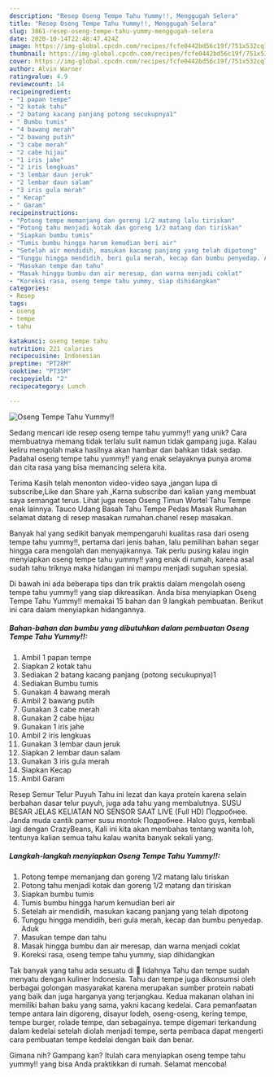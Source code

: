 ```yaml
---
description: "Resep Oseng Tempe Tahu Yummy!!, Menggugah Selera"
title: "Resep Oseng Tempe Tahu Yummy!!, Menggugah Selera"
slug: 3861-resep-oseng-tempe-tahu-yummy-menggugah-selera
date: 2020-10-14T22:48:47.424Z
image: https://img-global.cpcdn.com/recipes/fcfe0442bd56c19f/751x532cq70/oseng-tempe-tahu-yummy-foto-resep-utama.jpg
thumbnail: https://img-global.cpcdn.com/recipes/fcfe0442bd56c19f/751x532cq70/oseng-tempe-tahu-yummy-foto-resep-utama.jpg
cover: https://img-global.cpcdn.com/recipes/fcfe0442bd56c19f/751x532cq70/oseng-tempe-tahu-yummy-foto-resep-utama.jpg
author: Alvin Warner
ratingvalue: 4.9
reviewcount: 14
recipeingredient:
- "1 papan tempe"
- "2 kotak tahu"
- "2 batang kacang panjang potong secukupnya1"
- " Bumbu tumis"
- "4 bawang merah"
- "2 bawang putih"
- "3 cabe merah"
- "2 cabe hijau"
- "1 iris jahe"
- "2 iris lengkuas"
- "3 lembar daun jeruk"
- "2 lembar daun salam"
- "3 iris gula merah"
- " Kecap"
- " Garam"
recipeinstructions:
- "Potong tempe memanjang dan goreng 1/2 matang lalu tiriskan"
- "Potong tahu menjadi kotak dan goreng 1/2 matang dan tiriskan"
- "Siapkan bumbu tumis"
- "Tumis bumbu hingga harum kemudian beri air"
- "Setelah air mendidih, masukan kacang panjang yang telah dipotong"
- "Tunggu hingga mendidih, beri gula merah, kecap dan bumbu penyedap. Aduk"
- "Masukan tempe dan tahu"
- "Masak hingga bumbu dan air meresap, dan warna menjadi coklat"
- "Koreksi rasa, oseng tempe tahu yummy, siap dihidangkan"
categories:
- Resep
tags:
- oseng
- tempe
- tahu

katakunci: oseng tempe tahu 
nutrition: 221 calories
recipecuisine: Indonesian
preptime: "PT28M"
cooktime: "PT35M"
recipeyield: "2"
recipecategory: Lunch

---
```



![Oseng Tempe Tahu Yummy!!](https://img-global.cpcdn.com/recipes/fcfe0442bd56c19f/751x532cq70/oseng-tempe-tahu-yummy-foto-resep-utama.jpg)

Sedang mencari ide resep oseng tempe tahu yummy!! yang unik? Cara membuatnya memang tidak terlalu sulit namun tidak gampang juga. Kalau keliru mengolah maka hasilnya akan hambar dan bahkan tidak sedap. Padahal oseng tempe tahu yummy!! yang enak selayaknya punya aroma dan cita rasa yang bisa memancing selera kita.

Terima Kasih telah menonton video-video saya ,jangan lupa di subscribe,Like dan Share yah ,Karna subscribe dari kalian yang membuat saya semangat terus. Lihat juga resep Oseng Timun Wortel Tahu Tempe enak lainnya. Tauco Udang Basah Tahu Tempe Pedas Masak Rumahan selamat datang di resep masakan rumahan.chanel resep masakan.

Banyak hal yang sedikit banyak mempengaruhi kualitas rasa dari oseng tempe tahu yummy!!, pertama dari jenis bahan, lalu pemilihan bahan segar hingga cara mengolah dan menyajikannya. Tak perlu pusing kalau ingin menyiapkan oseng tempe tahu yummy!! yang enak di rumah, karena asal sudah tahu triknya maka hidangan ini mampu menjadi suguhan spesial.


Di bawah ini ada beberapa tips dan trik praktis dalam mengolah oseng tempe tahu yummy!! yang siap dikreasikan. Anda bisa menyiapkan Oseng Tempe Tahu Yummy!! memakai 15 bahan dan 9 langkah pembuatan. Berikut ini cara dalam menyiapkan hidangannya.

<!--inarticleads1-->

##### Bahan-bahan dan bumbu yang dibutuhkan dalam pembuatan Oseng Tempe Tahu Yummy!!:

1. Ambil 1 papan tempe
1. Siapkan 2 kotak tahu
1. Sediakan 2 batang kacang panjang (potong secukupnya)1
1. Sediakan  Bumbu tumis
1. Gunakan 4 bawang merah
1. Ambil 2 bawang putih
1. Gunakan 3 cabe merah
1. Gunakan 2 cabe hijau
1. Gunakan 1 iris jahe
1. Ambil 2 iris lengkuas
1. Gunakan 3 lembar daun jeruk
1. Siapkan 2 lembar daun salam
1. Gunakan 3 iris gula merah
1. Siapkan  Kecap
1. Ambil  Garam


Resep Semur Telur Puyuh Tahu ini lezat dan kaya protein karena selain berbahan dasar telur puyuh, juga ada tahu yang membalutnya. SUSU BESAR JELAS KELIATAN NO SENSOR SAAT LIVE (Full HD) Подробнее. Janda muda cantik pamer susu montok Подробнее. Haloo guys, kembali lagi dengan CrazyBeans, Kali ini kita akan membahas tentang wanita loh, tentunya kalian semua tahu kalau wanita banyak sekali yang. 

<!--inarticleads2-->

##### Langkah-langkah menyiapkan Oseng Tempe Tahu Yummy!!:

1. Potong tempe memanjang dan goreng 1/2 matang lalu tiriskan
1. Potong tahu menjadi kotak dan goreng 1/2 matang dan tiriskan
1. Siapkan bumbu tumis
1. Tumis bumbu hingga harum kemudian beri air
1. Setelah air mendidih, masukan kacang panjang yang telah dipotong
1. Tunggu hingga mendidih, beri gula merah, kecap dan bumbu penyedap. Aduk
1. Masukan tempe dan tahu
1. Masak hingga bumbu dan air meresap, dan warna menjadi coklat
1. Koreksi rasa, oseng tempe tahu yummy, siap dihidangkan


Tak banyak yang tahu ada sesuatu di 👅 lidahnya Tahu dan tempe sudah menyatu dengan kuliner Indonesia. Tahu dan tempe juga dikonsumsi oleh berbagai golongan masyarakat karena merupakan sumber protein nabati yang baik dan juga harganya yang terjangkau. Kedua makanan olahan ini memiliki bahan baku yang sama, yakni kacang kedelai. Cara pemanfaatan tempe antara lain digoreng, disayur lodeh, oseng-oseng, kering tempe, tempe burger, rolade tempe, dan sebagainya. tempe digemari terkandung dalam kedelai setelah diolah menjadi tempe, serta pembaca dapat mengerti cara pembuatan tempe kedelai dengan baik dan benar. 

Gimana nih? Gampang kan? Itulah cara menyiapkan oseng tempe tahu yummy!! yang bisa Anda praktikkan di rumah. Selamat mencoba!
